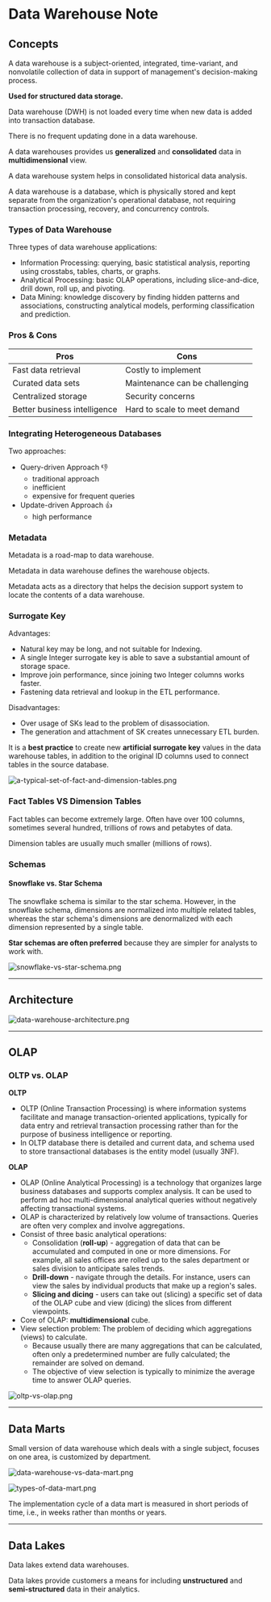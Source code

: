 # Data Warehouse Note 

## Concepts

A data warehouse is a subject-oriented, integrated, time-variant, and nonvolatile collection of data in support of management's decision-making process.  

**Used for structured data storage.**

Data warehouse (DWH) is not loaded every time when new data is added into transaction database. 

There is no frequent updating done in a data warehouse.

A data warehouses provides us **generalized** and **consolidated** data in **multidimensional** view. 

A data warehouse system helps in consolidated historical data analysis.

A data warehouse is a database, which is physically stored and kept separate from the organization's operational database, not requiring transaction processing, recovery, and concurrency controls.

### Types of Data Warehouse

Three types of data warehouse applications:

- Information Processing: querying, basic statistical analysis, reporting using crosstabs, tables, charts, or graphs.
- Analytical Processing: basic OLAP operations, including slice-and-dice, drill down, roll up, and pivoting.
- Data Mining: knowledge discovery by finding hidden patterns and associations, constructing analytical models, performing classification and prediction.

### Pros & Cons

|  Pros  | Cons  |
|  ----  | ----  |
| Fast data retrieval | Costly to implement |
| Curated data sets  | Maintenance can be challenging |
| Centralized storage | Security concerns |
| Better business intelligence | Hard to scale to meet demand |

### Integrating Heterogeneous Databases

Two approaches: 

- Query-driven Approach :thumbsdown:
  - traditional approach 
  - inefficient
  - expensive for frequent queries
- Update-driven Approach :thumbsup:
  - high performance
  
### Metadata

Metadata is a road-map to data warehouse.

Metadata in data warehouse defines the warehouse objects.

Metadata acts as a directory that helps the decision support system to locate the contents of a data warehouse.

### Surrogate Key

Advantages:

- Natural key may be long, and not suitable for Indexing. 
- A single Integer surrogate key is able to save a substantial amount of storage space.
- Improve join performance, since joining two Integer columns works faster. 
- Fastening data retrieval and lookup in the ETL performance.

Disadvantages:

- Over usage of SKs lead to the problem of disassociation. 
- The generation and attachment of SK creates unnecessary ETL burden.

It is a **best practice** to create new **artificial surrogate key** values in the data warehouse tables, in addition to the original ID columns used to connect tables in the source database. 

![a-typical-set-of-fact-and-dimension-tables.png](img/a-typical-set-of-fact-and-dimension-tables.png)

### Fact Tables VS Dimension Tables

Fact tables can become extremely large. Often have over 100 columns, sometimes several hundred, trillions of rows and petabytes of data.

Dimension tables are usually much smaller (millions of rows).

### Schemas

#### Snowflake vs. Star Schema

The snowflake schema is similar to the star schema. However, in the snowflake schema, dimensions are normalized into multiple related tables, whereas the star schema's dimensions are denormalized with each dimension represented by a single table. 

**Star schemas are often preferred** because they are simpler for analysts to work with.

![snowflake-vs-star-schema.png](img/snowflake-vs-star-schema.png)

---

## Architecture

![data-warehouse-architecture.png](img/data-warehouse-architecture.png)

---

## OLAP

### OLTP vs. OLAP

**OLTP**

- OLTP (Online Transaction Processing) is where information systems facilitate and manage transaction-oriented applications, typically for data entry and retrieval transaction processing rather than for the purpose of business intelligence or reporting.  
- In OLTP database there is detailed and current data, and schema used to store transactional databases is the entity model (usually 3NF).

**OLAP**

- OLAP (Online Analytical Processing) is a technology that organizes large business databases and supports complex analysis. It can be used to perform ad hoc multi-dimensional analytical queries without negatively affecting transactional systems. 
- OLAP is characterized by relatively low volume of transactions. Queries are often very complex and involve aggregations. 
- Consist of three basic analytical operations: 
  - Consolidation (**roll-up**) - aggregation of data that can be accumulated and computed in one or more dimensions. For example, all sales offices are rolled up to the sales department or sales division to anticipate sales trends.
  - **Drill-down** - navigate through the details. For instance, users can view the sales by individual products that make up a region's sales. 
  - **Slicing and dicing** - users can take out (slicing) a specific set of data of the OLAP cube and view (dicing) the slices from different viewpoints.
- Core of OLAP: **multidimensional** cube. 
- View selection problem: The problem of deciding which aggregations (views) to calculate. 
  - Because usually there are many aggregations that can be calculated, often only a predetermined number are fully calculated; the remainder are solved on demand. 
  - The objective of view selection is typically to minimize the average time to answer OLAP queries. 

![oltp-vs-olap.png](img/oltp-vs-olap.png)

---

## Data Marts

Small version of data warehouse which deals with a single subject, focuses on one area, is customized by department.  

![data-warehouse-vs-data-mart.png](img/data-warehouse-vs-data-mart.png)

![types-of-data-mart.png](img/types-of-data-mart.png)

The implementation cycle of a data mart is measured in short periods of time, i.e., in weeks rather than months or years.

---

## Data Lakes

Data lakes extend data warehouses.

Data lakes provide customers a means for including **unstructured** and **semi-structured** data in their analytics.
